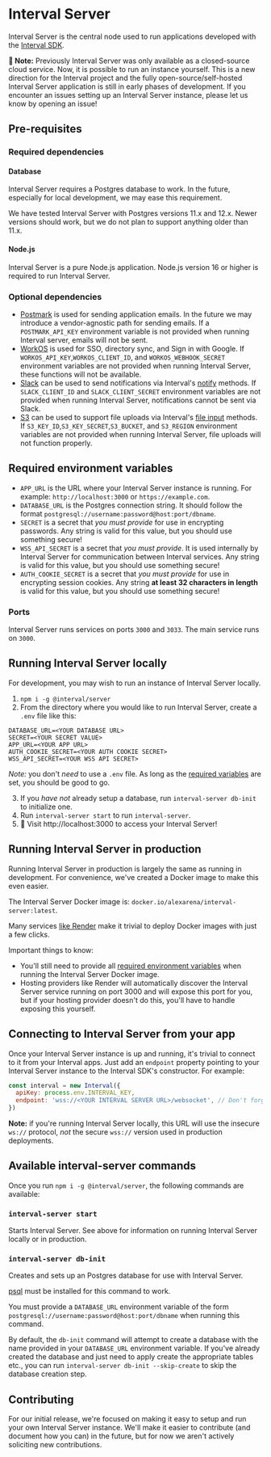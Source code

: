 # Interval Server

Interval Server is the central node used to run applications developed with the [Interval SDK](https://github.com/interval/interval-node).

**🚧 Note:** Previously Interval Server was only available as a closed-source cloud service. Now, it is possible to run an instance yourself. This is a new direction for the Interval project and the fully open-source/self-hosted Interval Server application is still in early phases of development. If you encounter an issues setting up an Interval Server instance, please let us know by opening an issue!

## Pre-requisites

### Required dependencies

#### Database

Interval Server requires a Postgres database to work. In the future, especially for local development, we may ease this requirement.

We have tested Interval Server with Postgres versions 11.x and 12.x. Newer versions should work, but we do not plan to support anything older than 11.x.

#### Node.js

Interval Server is a pure Node.js application. Node.js version 16 or higher is required to run Interval Server.

### Optional dependencies

- [Postmark](https://postmarkapp.com) is used for sending application emails. In the future we may introduce a vendor-agnostic path for sending emails. If a `POSTMARK_API_KEY` environment variable is not provided when running Interval server, emails will not be sent.
- [WorkOS](https://workos.com) is used for SSO, directory sync, and Sign in with Google. If `WORKOS_API_KEY`,`WORKOS_CLIENT_ID`, and `WORKOS_WEBHOOK_SECRET` environment variables are not provided when running Interval Server, these functions will not be available.
- [Slack](https://slack.com) can be used to send notifications via Interval's [notify](https://interval.com/docs/action-context/notify) methods. If `SLACK_CLIENT_ID` and `SLACK_CLIENT_SECRET` environment variables are not provided when running Interval Server, notifications cannot be sent via Slack.
- [S3](https://aws.amazon.com/s3/) can be used to support file uploads via Interval's [file input](https://interval.com/docs/io-methods/input-file) methods. If `S3_KEY_ID`,`S3_KEY_SECRET`,`S3_BUCKET`, and `S3_REGION` environment variables are not provided when running Interval Server, file uploads will not function properly.

## Required environment variables

- `APP_URL` is the URL where your Interval Server instance is running. For example: `http://localhost:3000` or `https://example.com`.
- `DATABASE_URL` is the Postgres connection string. It should follow the format `postgresql://username:password@host:port/dbname`.
- `SECRET` is a secret that _you must provide_ for use in encrypting passwords. Any string is valid for this value, but you should use something secure!
- `WSS_API_SECRET` is a secret that _you must provide_. It is used internally by Interval Server for communication between Interval services. Any string is valid for this value, but you should use something secure!
- `AUTH_COOKIE_SECRET` is a secret that _you must provide_ for use in encrypting session cookies. Any string **at least 32 characters in length** is valid for this value, but you should use something secure!

### Ports

Interval Server runs services on ports `3000` and `3033`. The main service runs on `3000`.

## Running Interval Server locally

For development, you may wish to run an instance of Interval Server locally.

1. `npm i -g @interval/server`
2. From the directory where you would like to run Interval Server, create a `.env` file like this:

```
DATABASE_URL=<YOUR DATABASE URL>
SECRET=<YOUR SECRET VALUE>
APP_URL=<YOUR APP URL>
AUTH_COOKIE_SECRET=<YOUR AUTH COOKIE SECRET>
WSS_API_SECRET=<YOUR WSS API SECRET>
```

_Note:_ you don't _need_ to use a `.env` file. As long as the [required variables](#required-environment-variables) are set, you should be good to go.

3. If you _have not_ already setup a database, run `interval-server db-init` to initialize one.
4. Run `interval-server start` to run `interval-server`.
5. 🎉 Visit http://localhost:3000 to access your Interval Server!

## Running Interval Server in production

Running Interval Server in production is largely the same as running in development. For convenience, we've created a Docker image to make this even easier.

The Interval Server Docker image is: `docker.io/alexarena/interval-server:latest`.

Many services [like Render](https://render.com/docs/deploy-an-image) make it trivial to deploy Docker images with just a few clicks.

Important things to know:

- You'll still need to provide all [required environment variables](#required-environment-variables) when running the Interval Server Docker image.
- Hosting providers like Render will automatically discover the Interval Server service running on port 3000 and will expose this port for you, but if your hosting provider doesn't do this, you'll have to handle exposing this yourself.

## Connecting to Interval Server from your app

Once your Interval Server instance is up and running, it's trivial to connect to it from your Interval apps. Just add an `endpoint` property pointing to your Interval Server instance to the Interval SDK's constructor. For example:

```js
const interval = new Interval({
  apiKey: process.env.INTERVAL_KEY,
  endpoint: 'wss://<YOUR INTERVAL SERVER URL>/websocket', // Don't forget the /websocket path!
})
```

**Note:** if you're running Interval Server locally, this URL will use the insecure `ws://` protocol, _not_ the secure `wss://` version used in production deployments.

## Available interval-server commands

Once you run `npm i -g @interval/server`, the following commands are available:

### `interval-server start`

Starts Interval Server. See above for information on running Interval Server locally or in production.

### `interval-server db-init`

Creates and sets up an Postgres database for use with Interval Server.

[psql](https://www.postgresql.org/docs/7.0/app-psql.htm) must be installed for this command to work.

You must provide a `DATABASE_URL` environment variable of the form `postgresql://username:password@host:port/dbname` when running this command.

By default, the `db-init` command will attempt to create a database with the name provided in your `DATABASE_URL` environment variable. If you've already created the database and just need to apply create the appropriate tables etc., you can run `interval-server db-init --skip-create` to skip the database creation step.

## Contributing

For our initial release, we're focused on making it easy to setup and run your own Interval Server instance. We'll make it easier to contribute (and document how you can) in the future, but for now we aren't actively soliciting new contributions.
